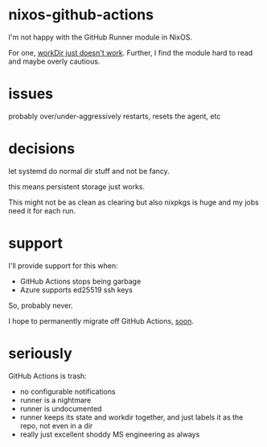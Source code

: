 # nixos-github-actions

I'm not happy with the GitHub Runner module in NixOS.

For one, [workDir just doesn't work](https://github.com/NixOS/nixpkgs/issues/289422). Further, I find the module hard to read and maybe overly cautious.

# issues

probably over/under-aggressively restarts, resets the agent, etc

# decisions

let systemd do normal dir stuff and not be fancy.

this means persistent storage just works.

This might not be as clean as clearing but also nixpkgs
is huge and my jobs need it for each run.

# support

I'll provide support for this when:
* GitHub Actions stops being garbage
* Azure supports ed25519 ssh keys
  
So, probably never.

I hope to permanently migrate off GitHub Actions, [soon](https://github.com/typhon-ci/typhon).

# seriously

GitHub Actions is trash:
- no configurable notifications
- runner is a nightmare
- runner is undocumented
- runner keeps its state and workdir together, and just labels it as the repo, not even in a dir
- really just excellent shoddy MS engineering as always